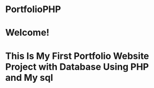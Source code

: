 # PortfolioPHP
# Welcome!
# This Is My First Portfolio Website Project with Database Using PHP and My sql
